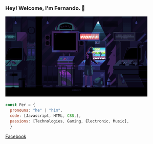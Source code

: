 ### Hey! Welcome, I'm Fernando. 👋

<!--![image](https://github.com/Faerk77/Faerk77/blob/main/vg.gif)-->
<img src="https://github.com/Faerk77/Faerk77/blob/main/vg.gif" alt="playing with an arcade machine"  witdh="250" height="250" />

```js
const Fer = {
  pronouns: "he" | "him",
  code: [Javascript, HTML, CSS,],
  passions: [Technologies, Gaming, Electronic, Music],
  } 
```


<a href="https://www.facebook.com/username" target="_blank" title="Facebook">
    <i class="fa fa-2x fa-fw fa-facebook"></i>
    <span class="hidden">Facebook</span>
</a>

